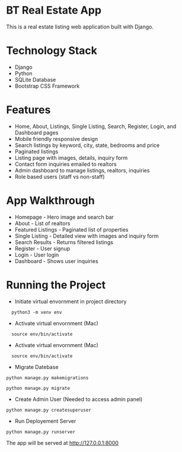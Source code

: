 # BT Real Estate App

This is a real estate listing web application built with Django.

# Technology Stack
- Django
- Python
- SQLite Database
- Bootstrap CSS Framework

# Features
- Home, About, Listings, Single Listing, Search, Register, Login, and Dashboard pages
- Mobile friendly responsive design
- Search listings by keyword, city, state, bedrooms and price
- Paginated listings
- Listing page with images, details, inquiry form
- Contact form inquiries emailed to realtors
- Admin dashboard to manage listings, realtors, inquiries
- Role based users (staff vs non-staff)

# App Walkthrough
- Homepage - Hero image and search bar
- About - List of realtors
- Featured Listings - Paginated list of properties
- Single Listing - Detailed view with images and inquiry form
- Search Results - Returns filtered listings
- Register - User signup
- Login - User login
- Dashboard - Shows user inquiries

# Running the Project
- Initiate virtual envornment in project directory
```
  python3 -m venv env
```
  
- Activate virtual envornment (Mac)
```
  source env/bin/activate
```
- Activate virtual envornment (Mac)
```
  source env/bin/activate
```

- Migrate Datebase 
```
python manage.py makemigrations
```

```
python manage.py migrate
```

- Create Admin User (Needed to access admin panel)
```
python manage.py createsuperuser
```

- Run Deployement Server 
```
python manage.py runserver 
```
The app will be served at http://127.0.0.1:8000 
